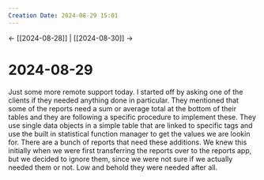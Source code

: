 ```yaml
---
Creation Date: 2024-08-29 15:01
---
```


<- [[2024-08-28]] | [[2024-08-30]]  ->

# 2024-08-29
Just some more remote support today. I started off by asking one of the clients if they needed anything done in particular. They mentioned that some of the reports need a sum or average total at the bottom of their tables and they are following a specific procedure to implement these. They use single data objects in a simple table that are linked to specific tags and use the built in statistical function manager to get the values we are lookin for. There are a bunch of reports that need these additions. We knew this initially when we were first transferring the reports over to the reports app, but we decided to ignore them, since we were not sure if we actually needed them or not. Low and behold they were needed after all.